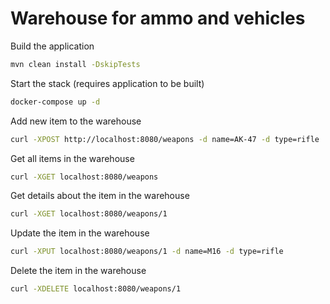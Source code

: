 # Warehouse for ammo and vehicles

Build the application
```sh
mvn clean install -DskipTests
```

Start the stack (requires application to be built)
```sh
docker-compose up -d
```

Add new item to the warehouse
```sh
curl -XPOST http://localhost:8080/weapons -d name=AK-47 -d type=rifle
```

Get all items in the warehouse
```sh
curl -XGET localhost:8080/weapons
```


Get details about the item in the warehouse
```sh
curl -XGET localhost:8080/weapons/1
```

Update the item in the warehouse
```sh
curl -XPUT localhost:8080/weapons/1 -d name=M16 -d type=rifle
```

Delete the item in the warehouse
```sh
curl -XDELETE localhost:8080/weapons/1
```